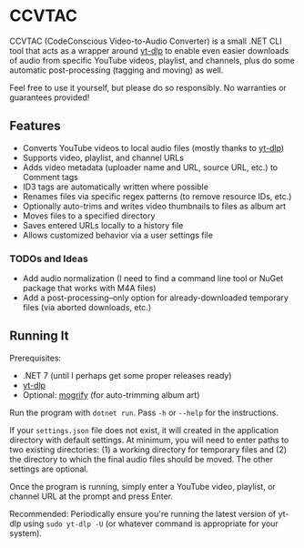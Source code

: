 # CCVTAC

CCVTAC (CodeConscious Video-to-Audio Converter) is a small .NET CLI tool that acts as a wrapper around [yt-dlp](https://github.com/yt-dlp/yt-dlp) to enable even easier downloads of audio from specific YouTube videos, playlist, and channels, plus do some automatic post-processing (tagging and moving) as well.

Feel free to use it yourself, but please do so responsibly. No warranties or guarantees provided!

## Features

- Converts YouTube videos to local audio files (mostly thanks to [yt-dlp](https://github.com/yt-dlp/yt-dlp))
- Supports video, playlist, and channel URLs
- Adds video metadata (uploader name and URL, source URL, etc.) to Comment tags
- ID3 tags are automatically written where possible
- Renames files via specific regex patterns (to remove resource IDs, etc.)
- Optionally auto-trims and writes video thumbnails to files as album art
- Moves files to a specified directory
- Saves entered URLs locally to a history file
- Allows customized behavior via a user settings file

### TODOs and Ideas

- Add audio normalization (I need to find a command line tool or NuGet package that works with M4A files)
- Add a post-processing–only option for already-downloaded temporary files (via aborted downloads, etc.)

## Running It

Prerequisites:

- .NET 7 (until I perhaps get some proper releases ready)
- [yt-dlp](https://github.com/yt-dlp/yt-dlp)
- Optional: [mogrify](https://imagemagick.org/script/mogrify.php) (for auto-trimming album art)

Run the program with `dotnet run`. Pass `-h` or `--help` for the instructions.

If your `settings.json` file does not exist, it will created in the application directory with default settings. At minimum, you will need to enter paths to two existing directories: (1) a working directory for temporary files and (2) the directory to which the final audio files should be moved. The other settings are optional.

Once the program is running, simply enter a YouTube video, playlist, or channel URL at the prompt and press Enter.

Recommended: Periodically ensure you're running the latest version of yt-dlp using `sudo yt-dlp -U` (or whatever command is appropriate for your system).
